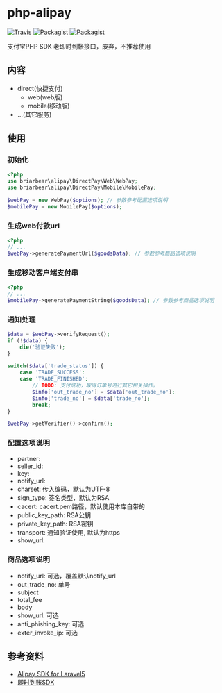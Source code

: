 # php-alipay

[![Travis](https://img.shields.io/travis/briarbear/php-alipay.svg?style=flat-square)](https://travis-ci.org/briarbear/php-alipay) [![Packagist](https://img.shields.io/packagist/v/briarbear/alipay.svg?style=flat-square)](https://packagist.org/packages/briarbear/alipay) [![Packagist](https://img.shields.io/packagist/l/doctrine/orm.svg?style=flat-square)]()

支付宝PHP SDK 老即时到帐接口，废弃，不推荐使用

## 内容

- direct(快捷支付)
    - web(web版)
    - mobile(移动版)
- ...(其它服务)

## 使用

### 初始化

```php
<?php
use briarbear\alipay\DirectPay\Web\WebPay;
use briarbear\alipay\DirectPay\Mobile\MobilePay;

$webPay = new WebPay($options); // 参数参考配置选项说明
$mobilePay = new MobilePay($options);
```

### 生成web付款url

```php
<?php
// ...
$webPay->generatePaymentUrl($goodsData); // 参数参考商品选项说明
```

### 生成移动客户端支付串

```php
<?php
// ...
$mobilePay->generatePaymentString($goodsData); // 参数参考商品选项说明
```

### 通知处理

```php
$data = $webPay->verifyRequest();
if (!$data) {
    die('验证失败');
}

switch($data['trade_status']) {
    case 'TRADE_SUCCESS':
    case 'TRADE_FINISHED':
        // TODO: 支付成功，取得订单号进行其它相关操作。
        $info['out_trade_no'] = $data['out_trade_no'];
        $info['trade_no'] = $data['trade_no'];
        break;
}

$webPay->getVerifier()->confirm();
```

### 配置选项说明

- partner:
- seller_id:
- key: 
- notify_url: 
- charset: 传入编码，默认为UTF-8
- sign_type: 签名类型，默认为RSA
- cacert: cacert.pem路径，默认使用本库自带的
- public_key_path: RSA公钥
- private_key_path: RSA密钥
- transport: 通知验证使用, 默认为https
- show_url:

### 商品选项说明

- notify_url: 可选，覆盖默认notify_url
- out_trade_no: 单号
- subject
- total_fee
- body
- show_url: 可选
- anti_phishing_key: 可选
- exter_invoke_ip: 可选

## 参考资料

- [Alipay SDK for Laravel5](https://github.com/Latrell/Alipay)
- [即时到账SDK](http://download.alipay.com/public/api/base/alipaydirect.zip)